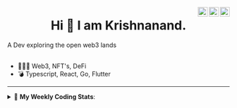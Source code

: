 <a href="https://twitter.com/incrypto32" target="_blank" rel="nofollow"><img align="right" alt="Pratik's Twitter" width="22px" src="https://cdn.jsdelivr.net/npm/simple-icons@v3/icons/twitter.svg" /></a><a href="https://www.linkedin.com/in/incrypto32" target="_blank" rel="nofollow"><img align="right" alt="Pratik's Linkdein" width="22px" src="https://cdn.jsdelivr.net/npm/simple-icons@v3/icons/linkedin.svg" /></a><a href="https://www.instagram.com/incrypto32" target="_blank" rel="nofollow"><img align="right" alt="Insta" width="22px" src="https://cdn.jsdelivr.net/npm/simple-icons@v3/icons/instagram.svg" /></a>

<center><h1> Hi 👋 I am Krishnanand. </h1></center>
A Dev exploring the open web3 lands

 <br /> 
 <br /> 

 
- 👨🏽‍💻  Web3, NFT's, DeFi
- 💣  Typescript, React, Go, Flutter
<!-- - 🌐 Visit my [porfolio website](https://incrypt32.github.io/) for complete background and contact. -->


---


<details> 
 <summary>🤖 <b>My Weekly Coding Stats</b>: </summary>
<br>

<!--START_SECTION:waka-->

```text
Rust         11 hrs 59 mins  ███████████████████████▒░   92.95 %
Other        12 mins         ▒░░░░░░░░░░░░░░░░░░░░░░░░   01.56 %
```

<!--END_SECTION:waka-->

</details>



